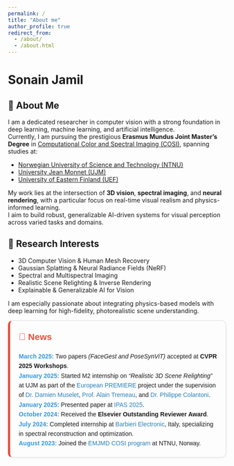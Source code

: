 ```yaml
---
permalink: /
title: "About me"
author_profile: true
redirect_from: 
  - /about/
  - /about.html
---
```


# Sonain Jamil

## 🧠 About Me

I am a dedicated researcher in computer vision with a strong foundation in deep learning, machine learning, and artificial intelligence.  
Currently, I am pursuing the prestigious **Erasmus Mundus Joint Master’s Degree** in [Computational Color and Spectral Imaging (COSI)](https://cosi-master.eu/), spanning studies at:

- [Norwegian University of Science and Technology (NTNU)](https://www.ntnu.no/gjovik)
- [University Jean Monnet (UJM)](https://www.univ-st-etienne.fr/en/index.html)
- [University of Eastern Finland (UEF)](https://www.uef.fi/en)

My work lies at the intersection of **3D vision**, **spectral imaging**, and **neural rendering**, with a particular focus on real-time visual realism and physics-informed learning.  
I aim to build robust, generalizable AI-driven systems for visual perception across varied tasks and domains.

## 🔬 Research Interests

- 3D Computer Vision & Human Mesh Recovery  
- Gaussian Splatting & Neural Radiance Fields (NeRF)  
- Spectral and Multispectral Imaging  
- Realistic Scene Relighting & Inverse Rendering  
- Explainable & Generalizable AI for Vision

I am especially passionate about integrating physics-based models with deep learning for high-fidelity, photorealistic scene understanding.


<div style="border: 1px solid #ddd; border-left: 5px solid #e74c3c; padding: 20px; border-radius: 10px; background-color: #fdfdfd; font-family: Arial, sans-serif; line-height: 1.6; box-shadow: 0 2px 6px rgba(0,0,0,0.05);">

  <h2 style="color: #e74c3c; margin-top: 0;">📰 News</h2>

  <ul style="list-style: none; padding-left: 0; margin: 0;">
    <li><strong style="color: #3498db;">March 2025:</strong> Two papers <em>(FaceGest and PoseSynViT)</em> accepted at <strong>CVPR 2025 Workshops</strong>.</li>
    <li><strong style="color: #3498db;">January 2025:</strong> Started M2 internship on <em>“Realistic 3D Scene Relighting”</em> at UJM as part of the 
      <a href="https://premiere-project.eu/" style="color: #2980b9; text-decoration: none;">European PREMIERE</a> project under the supervision of 
      <a href="https://perso.univ-st-etienne.fr/muda8804/" style="color: #2980b9; text-decoration: none;">Dr. Damien Muselet</a>, 
      <a href="https://perso.univ-st-etienne.fr/tremeaua/" style="color: #2980b9; text-decoration: none;">Prof. Alain Tremeau</a>, and 
      <a href="https://manutech-sleight.com/about-us/the-governance/educational-committee/philippe-colantoni-261659.kjsp" style="color: #2980b9; text-decoration: none;">Dr. Philippe Colantoni</a>.
    </li>
    <li><strong style="color: #3498db;">January 2025:</strong> Presented paper at 
      <a href="https://ipas.ieee.tn/" style="color: #2980b9; text-decoration: none;">IPAS 2025</a>.
    </li>
    <li><strong style="color: #3498db;">October 2024:</strong> Received the <strong>Elsevier Outstanding Reviewer Award</strong>.</li>
    <li><strong style="color: #3498db;">July 2024:</strong> Completed internship at 
      <a href="https://www.barbierielectronic.com/" style="color: #2980b9; text-decoration: none;">Barbieri Electronic</a>, Italy, specializing in spectral reconstruction and optimization.
    </li>
    <li><strong style="color: #3498db;">August 2023:</strong> Joined the 
      <a href="https://cosi-master.eu/" style="color: #2980b9; text-decoration: none;">EMJMD COSI program</a> at NTNU, Norway.
    </li>
  </ul>

</div>




